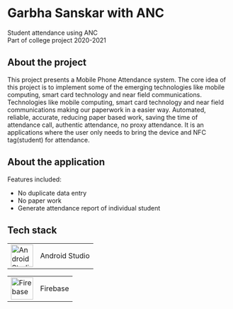 # Garbha Sanskar with ANC

Student attendance using ANC
<br>Part of college project 2020-2021

## About the project

This project presents a Mobile Phone Attendance system. The core idea of this project is to implement some of the emerging technologies like mobile computing, smart card technology and near field communications.
Technologies like mobile computing, smart card technology and near field communications making our paperwork in a easier way.
Automated, reliable, accurate, reducing paper based work, saving the time of attendance call, authentic attendance, no proxy attendance.
It is an applications where the user only needs to bring the device and NFC tag(student) for attendance.

## About the application

Features included:

- No duplicate data entry 
- No paper work
- Generate attendance report of individual student 



## Tech stack
<table>
<tr>
    <td><img src = "https://upload.wikimedia.org/wikipedia/commons/thumb/e/e3/Android_Studio_Icon_%282014-2019%29.svg/1200px-Android_Studio_Icon_%282014-2019%29.svg.png" alt="Android Studio" width="50" height="50"></td>
    <td>Android Studio</td>
  </tr>  
</table>

<table>
<tr>
    <td><img src = "https://cdn4.iconfinder.com/data/icons/google-i-o-2016/512/google_firebase-2-512.png" alt="Firebase" width="50" height="50"></td>
    <td>Firebase</td>
  </tr>  
</table>
<br>

